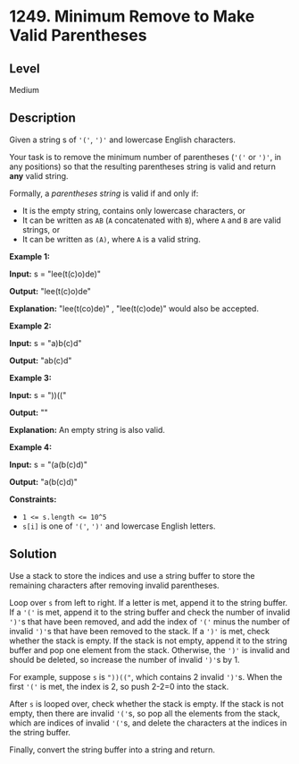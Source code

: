# 1249. Minimum Remove to Make Valid Parentheses
## Level
Medium

## Description
Given a string s of `'('`, `')'` and lowercase English characters. 

Your task is to remove the minimum number of parentheses (`'('` or `')'`, in any positions) so that the resulting parentheses string is valid and return **any** valid string.

Formally, a *parentheses string* is valid if and only if:

* It is the empty string, contains only lowercase characters, or
* It can be written as `AB` (`A` concatenated with `B`), where `A` and `B` are valid strings, or
* It can be written as `(A)`, where `A` is a valid string.

**Example 1:**

**Input:** s = "lee(t(c)o)de)"

**Output:** "lee(t(c)o)de"

**Explanation:** "lee(t(co)de)" , "lee(t(c)ode)" would also be accepted.

**Example 2:**

**Input:** s = "a)b(c)d"

**Output:** "ab(c)d"

**Example 3:**

**Input:** s = "))(("

**Output:** ""

**Explanation:** An empty string is also valid.

**Example 4:**

**Input:** s = "(a(b(c)d)"

**Output:** "a(b(c)d)"

**Constraints:**

* `1 <= s.length <= 10^5`
* `s[i]` is one of `'('`, `')'` and lowercase English letters.

## Solution
Use a stack to store the indices and use a string buffer to store the remaining characters after removing invalid parentheses.

Loop over `s` from left to right. If a letter is met, append it to the string buffer. If a `'('` is met, append it to the string buffer and check the number of invalid `')'`s that have been removed, and add the index of `'('` minus the number of invalid `')'`s that have been removed to the stack. If a `')'` is met, check whether the stack is empty. If the stack is not empty, append it to the string buffer and pop one element from the stack. Otherwise, the `')'` is invalid and should be deleted, so increase the number of invalid `')'`s by 1.

For example, suppose `s` is `"))(("`, which contains 2 invalid `')'`s. When the first `'('` is met, the index is 2, so push 2-2=0 into the stack.

After `s` is looped over, check whether the stack is empty. If the stack is not empty, then there are invalid `'('`s, so pop all the elements from the stack, which are indices of invalid `'('`s, and delete the characters at the indices in the string buffer.

Finally, convert the string buffer into a string and return.
